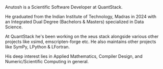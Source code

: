 
Anutosh is a Scientific Software Developer at QuantStack.

He graduated from the Indian Institute of Technology, Madras in 2024 with an Integrated Dual Degree (Bachelors & Masters) specialized in Data Science.

At QuantStack he's been working on the xeus stack alongside various other projects like xsimd, emscripten-forge etc. He also maintains other projects like SymPy, LPython & LFortran.

His deep interest lies in Applied Mathematics, Compiler Design, and Numeric/Scientific Computing in general.

